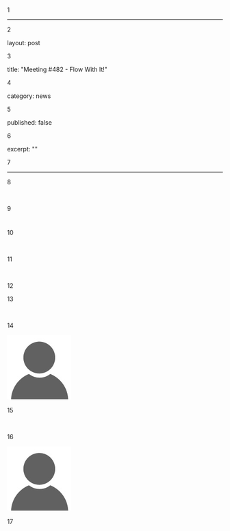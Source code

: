 1

---

2

layout: post

3

title: "Meeting #482 - Flow With It!"

4

category: news

5

published: false

6

excerpt: ""

7

---

8

​

9

# 

10

​

11

​

12

[//]: # (This is a comment.)

13

​

14

![](/assets/images/default-no-profile-pic.jpg)

15

​

16

<img src="/assets/images/default-no-profile-pic.jpg">

17

​
